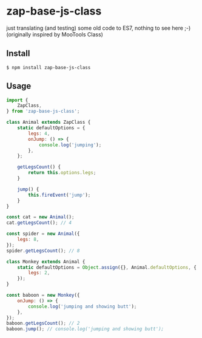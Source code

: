 # zap-base-js-class

just translating (and testing) some old code to ES7,
nothing to see here ;-)
(originally inspired by MooTools Class)

## Install
```
$ npm install zap-base-js-class
```

## Usage
```js
import {
    ZapClass,
} from 'zap-base-js-class';

class Animal extends ZapClass {
    static defaultOptions = {
        legs: 4,
        onJump: () => {
            console.log('jumping');
        },
    };

    getLegsCount() {
        return this.options.legs;
    }

    jump() {
        this.fireEvent('jump');
    }
}

const cat = new Animal();
cat.getLegsCount(); // 4

const spider = new Animal({
    legs: 8,
});
spider.getLegsCount(); // 8

class Monkey extends Animal {
    static defaultOptions = Object.assign({}, Animal.defaultOptions, {
        legs: 2,
    });
}

const baboon = new Monkey({
    onJump: () => {
        console.log('jumping and showing butt');
    },
});
baboon.getLegsCount(); // 2
baboon.jump(); // console.log('jumping and showing butt');
```

